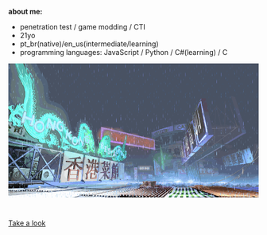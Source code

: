 **about me:**
- penetration test / game modding / CTI
- 21yo
- pt_br(native)/en_us(intermediate/learning)
- programming languages: JavaScript / Python / C#(learning) / C

![sf3-yang-stage](sf3-3rd-strike-yang-stage-hongkong.gif)
#

[Take a look](https://kajiki0.github.io/portfolio/)


